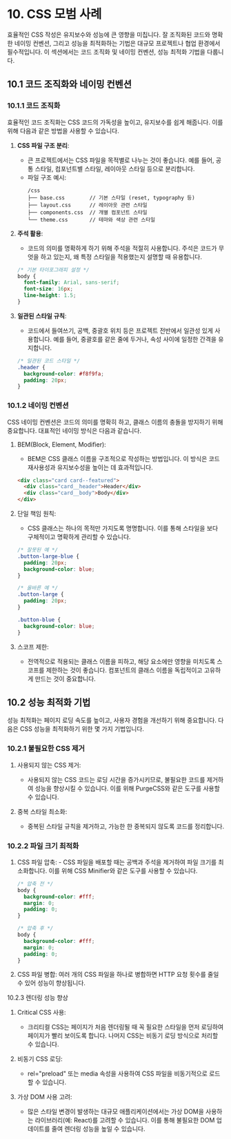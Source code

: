 # 10. CSS 모범 사례

효율적인 CSS 작성은 유지보수와 성능에 큰 영향을 미칩니다. 잘 조직화된 코드와 명확한 네이밍 컨벤션, 그리고 성능을 최적화하는 기법은 대규모 프로젝트나 협업 환경에서 필수적입니다. 이 섹션에서는 코드 조직화 및 네이밍 컨벤션, 성능 최적화 기법을 다룹니다.

## 10.1 코드 조직화와 네이밍 컨벤션

### 10.1.1 코드 조직화

효율적인 코드 조직화는 CSS 코드의 가독성을 높이고, 유지보수를 쉽게 해줍니다. 이를 위해 다음과 같은 방법을 사용할 수 있습니다.

1. **CSS 파일 구조 분리**:

   - 큰 프로젝트에서는 CSS 파일을 목적별로 나누는 것이 좋습니다. 예를 들어, 공통 스타일, 컴포넌트별 스타일, 레이아웃 스타일 등으로 분리합니다.
   - 파일 구조 예시:
     ```
     /css
     ├── base.css        // 기본 스타일 (reset, typography 등)
     ├── layout.css      // 레이아웃 관련 스타일
     ├── components.css  // 개별 컴포넌트 스타일
     └── theme.css       // 테마와 색상 관련 스타일
     ```

2. **주석 활용**:

   - 코드의 의미를 명확하게 하기 위해 주석을 적절히 사용합니다. 주석은 코드가 무엇을 하고 있는지, 왜 특정 스타일을 적용했는지 설명할 때 유용합니다.

   ```css
   /* 기본 타이포그래피 설정 */
   body {
     font-family: Arial, sans-serif;
     font-size: 16px;
     line-height: 1.5;
   }
   ```

3. **일관된 스타일 규칙**:

   - 코드에서 들여쓰기, 공백, 중괄호 위치 등은 프로젝트 전반에서 일관성 있게 사용합니다. 예를 들어, 중괄호를 같은 줄에 두거나, 속성 사이에 일정한 간격을 유지합니다.

   ```css
   /* 일관된 코드 스타일 */
   .header {
     background-color: #f8f9fa;
     padding: 20px;
   }
   ```

### 10.1.2 네이밍 컨벤션

CSS 네이밍 컨벤션은 코드의 의미를 명확히 하고, 클래스 이름의 충돌을 방지하기 위해 중요합니다. 대표적인 네이밍 방식은 다음과 같습니다.

1. BEM(Block, Element, Modifier):

   - BEM은 CSS 클래스 이름을 구조적으로 작성하는 방법입니다. 이 방식은 코드 재사용성과 유지보수성을 높이는 데 효과적입니다.

   ```html
   <div class="card card--featured">
     <div class="card__header">Header</div>
     <div class="card__body">Body</div>
   </div>
   ```

2. 단일 책임 원칙:

   - CSS 클래스는 하나의 목적만 가지도록 명명합니다. 이를 통해 스타일을 보다 구체적이고 명확하게 관리할 수 있습니다.

   ```css
   /* 잘못된 예 */
   .button-large-blue {
     padding: 20px;
     background-color: blue;
   }

   /* 올바른 예 */
   .button-large {
     padding: 20px;
   }

   .button-blue {
     background-color: blue;
   }
   ```

3. 스코프 제한:

   - 전역적으로 적용되는 클래스 이름을 피하고, 해당 요소에만 영향을 미치도록 스코프를 제한하는 것이 좋습니다. 컴포넌트의 클래스 이름을 독립적이고 고유하게 만드는 것이 중요합니다.

## 10.2 성능 최적화 기법

성능 최적화는 페이지 로딩 속도를 높이고, 사용자 경험을 개선하기 위해 중요합니다. 다음은 CSS 성능을 최적화하기 위한 몇 가지 기법입니다.

### 10.2.1 불필요한 CSS 제거

1. 사용되지 않는 CSS 제거:

   - 사용되지 않는 CSS 코드는 로딩 시간을 증가시키므로, 불필요한 코드를 제거하여 성능을 향상시킬 수 있습니다. 이를 위해 PurgeCSS와 같은 도구를 사용할 수 있습니다.

2. 중복 스타일 최소화:
   - 중복된 스타일 규칙을 제거하고, 가능한 한 중복되지 않도록 코드를 정리합니다.

### 10.2.2 파일 크기 최적화

1.  CSS 파일 압축: - CSS 파일을 배포할 때는 공백과 주석을 제거하여 파일 크기를 최소화합니다. 이를 위해 CSS Minifier와 같은 도구를 사용할 수 있습니다.

    ```css
    /* 압축 전 */
    body {
      background-color: #fff;
      margin: 0;
      padding: 0;
    }

    /* 압축 후 */
    body {
      background-color: #fff;
      margin: 0;
      padding: 0;
    }
    ```

2.  CSS 파일 병합: 여러 개의 CSS 파일을 하나로 병합하면 HTTP 요청 횟수를 줄일 수 있어 성능이 향상됩니다.

10.2.3 렌더링 성능 향상

1.  Critical CSS 사용:

    - 크리티컬 CSS는 페이지가 처음 렌더링될 때 꼭 필요한 스타일을 먼저 로딩하여 페이지가 빨리 보이도록 합니다. 나머지 CSS는 비동기 로딩 방식으로 처리할 수 있습니다.

2.  비동기 CSS 로딩:

    - rel="preload" 또는 media 속성을 사용하여 CSS 파일을 비동기적으로 로드할 수 있습니다.

3.  가상 DOM 사용 고려:

    - 많은 스타일 변경이 발생하는 대규모 애플리케이션에서는 가상 DOM을 사용하는 라이브러리(예: React)를 고려할 수 있습니다. 이를 통해 불필요한 DOM 업데이트를 줄여 렌더링 성능을 높일 수 있습니다.
